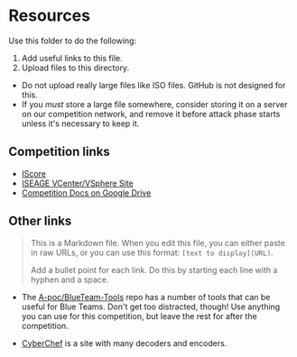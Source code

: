 # Resources

Use this folder to do the following:

1. Add useful links to this file.
2. Upload files to this directory.

- Do not upload really large files like ISO files. GitHub is not designed for this.
- If you _must_ store a large file somewhere, consider storing it on a server on our competition network, and remove it before attack phase starts unless it's necessary to keep it.

## Competition links

- [IScore](https://iscore.iseage.org/)
- [ISEAGE VCenter/VSphere Site](https://vcenter.iseage.org/)
- [Competition Docs on Google Drive](https://drive.google.com/drive/folders/1vglw3iMGlacdrVnlQSni57NSU9l4fYb3)

## Other links

> This is a Markdown file. When you edit this file, you can either paste in raw URLs, or you can use this format: `[text to display](URL)`.
>
> Add a bullet point for each link. Do this by starting each line with a hyphen and a space.

- The [A-poc/BlueTeam-Tools](https://github.com/A-poc/BlueTeam-Tools?tab=readme-ov-file) repo has a number of tools that can be useful for Blue Teams. Don't get too distracted, though! Use anything you can use for this competition, but leave the rest for after the competition.

- [CyberChef](https://gchq.github.io/CyberChef/) is a site with many decoders and encoders.
